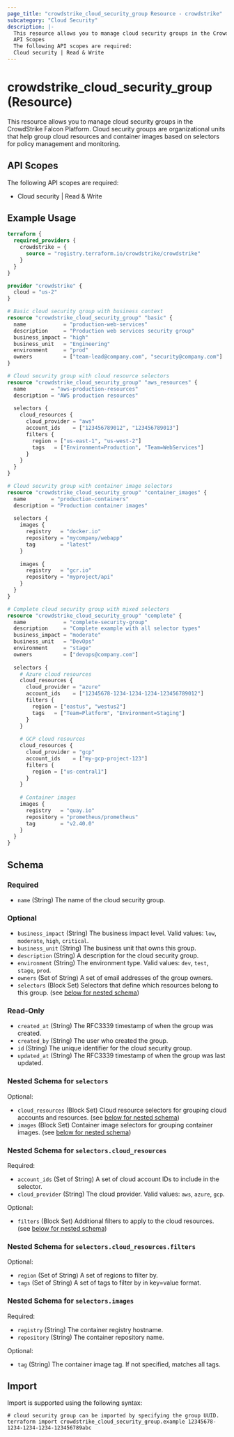 ```yaml
---
page_title: "crowdstrike_cloud_security_group Resource - crowdstrike"
subcategory: "Cloud Security"
description: |-
  This resource allows you to manage cloud security groups in the CrowdStrike Falcon Platform.
  API Scopes
  The following API scopes are required:
  Cloud security | Read & Write
---
```


# crowdstrike_cloud_security_group (Resource)

This resource allows you to manage cloud security groups in the CrowdStrike Falcon Platform. Cloud security groups are organizational units that help group cloud resources and container images based on selectors for policy management and monitoring.

## API Scopes

The following API scopes are required:

- Cloud security | Read & Write

## Example Usage

```terraform
terraform {
  required_providers {
    crowdstrike = {
      source = "registry.terraform.io/crowdstrike/crowdstrike"
    }
  }
}

provider "crowdstrike" {
  cloud = "us-2"
}

# Basic cloud security group with business context
resource "crowdstrike_cloud_security_group" "basic" {
  name            = "production-web-services"
  description     = "Production web services security group"
  business_impact = "high"
  business_unit   = "Engineering"
  environment     = "prod"
  owners          = ["team-lead@company.com", "security@company.com"]
}

# Cloud security group with cloud resource selectors
resource "crowdstrike_cloud_security_group" "aws_resources" {
  name        = "aws-production-resources"
  description = "AWS production resources"
  
  selectors {
    cloud_resources {
      cloud_provider = "aws"
      account_ids    = ["123456789012", "123456789013"]
      filters {
        region = ["us-east-1", "us-west-2"]
        tags   = ["Environment=Production", "Team=WebServices"]
      }
    }
  }
}

# Cloud security group with container image selectors
resource "crowdstrike_cloud_security_group" "container_images" {
  name        = "production-containers"
  description = "Production container images"
  
  selectors {
    images {
      registry   = "docker.io"
      repository = "mycompany/webapp"
      tag        = "latest"
    }
    
    images {
      registry   = "gcr.io"
      repository = "myproject/api"
    }
  }
}

# Complete cloud security group with mixed selectors
resource "crowdstrike_cloud_security_group" "complete" {
  name            = "complete-security-group"
  description     = "Complete example with all selector types"
  business_impact = "moderate"
  business_unit   = "DevOps"
  environment     = "stage"
  owners          = ["devops@company.com"]
  
  selectors {
    # Azure cloud resources
    cloud_resources {
      cloud_provider = "azure"
      account_ids    = ["12345678-1234-1234-1234-123456789012"]
      filters {
        region = ["eastus", "westus2"]
        tags   = ["Team=Platform", "Environment=Staging"]
      }
    }
    
    # GCP cloud resources  
    cloud_resources {
      cloud_provider = "gcp"
      account_ids    = ["my-gcp-project-123"]
      filters {
        region = ["us-central1"]
      }
    }
    
    # Container images
    images {
      registry   = "quay.io"
      repository = "prometheus/prometheus"
      tag        = "v2.40.0"
    }
  }
}
```

<!-- schema generated by tfplugindocs -->
## Schema

### Required

- `name` (String) The name of the cloud security group.

### Optional

- `business_impact` (String) The business impact level. Valid values: `low`, `moderate`, `high`, `critical`.
- `business_unit` (String) The business unit that owns this group.
- `description` (String) A description for the cloud security group.
- `environment` (String) The environment type. Valid values: `dev`, `test`, `stage`, `prod`.
- `owners` (Set of String) A set of email addresses of the group owners.
- `selectors` (Block Set) Selectors that define which resources belong to this group. (see [below for nested schema](#nestedblock--selectors))

### Read-Only

- `created_at` (String) The RFC3339 timestamp of when the group was created.
- `created_by` (String) The user who created the group.
- `id` (String) The unique identifier for the cloud security group.
- `updated_at` (String) The RFC3339 timestamp of when the group was last updated.

<a id="nestedblock--selectors"></a>
### Nested Schema for `selectors`

Optional:

- `cloud_resources` (Block Set) Cloud resource selectors for grouping cloud accounts and resources. (see [below for nested schema](#nestedblock--selectors--cloud_resources))
- `images` (Block Set) Container image selectors for grouping container images. (see [below for nested schema](#nestedblock--selectors--images))

<a id="nestedblock--selectors--cloud_resources"></a>
### Nested Schema for `selectors.cloud_resources`

Required:

- `account_ids` (Set of String) A set of cloud account IDs to include in the selector.
- `cloud_provider` (String) The cloud provider. Valid values: `aws`, `azure`, `gcp`.

Optional:

- `filters` (Block Set) Additional filters to apply to the cloud resources. (see [below for nested schema](#nestedblock--selectors--cloud_resources--filters))

<a id="nestedblock--selectors--cloud_resources--filters"></a>
### Nested Schema for `selectors.cloud_resources.filters`

Optional:

- `region` (Set of String) A set of regions to filter by.
- `tags` (Set of String) A set of tags to filter by in key=value format.

<a id="nestedblock--selectors--images"></a>
### Nested Schema for `selectors.images`

Required:

- `registry` (String) The container registry hostname.
- `repository` (String) The container repository name.

Optional:

- `tag` (String) The container image tag. If not specified, matches all tags.

## Import

Import is supported using the following syntax:

```shell
# cloud security group can be imported by specifying the group UUID.
terraform import crowdstrike_cloud_security_group.example 12345678-1234-1234-1234-123456789abc
